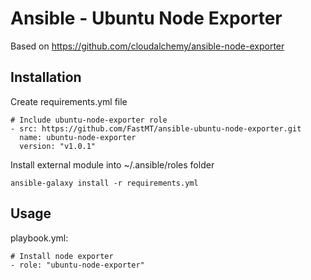 # Ansible - Ubuntu Node Exporter


Based on https://github.com/cloudalchemy/ansible-node-exporter

## Installation

Create requirements.yml file

```
# Include ubuntu-node-exporter role
- src: https://github.com/FastMT/ansible-ubuntu-node-exporter.git
  name: ubuntu-node-exporter
  version: "v1.0.1"
```

Install external module into ~/.ansible/roles folder

```
ansible-galaxy install -r requirements.yml
```

## Usage

playbook.yml:

```
# Install node exporter
- role: "ubuntu-node-exporter"
```        